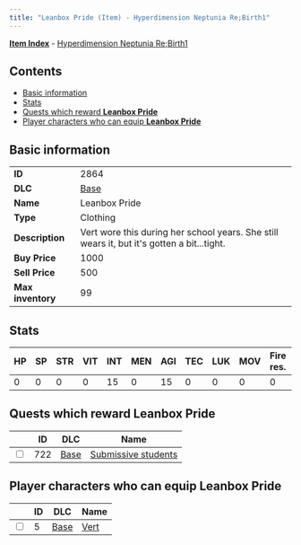 ```yaml
---
title: "Leanbox Pride (Item) - Hyperdimension Neptunia Re;Birth1"
---
```


[**Item Index**](/neptunia/rb1/item/index.html) - [Hyperdimension Neptunia Re;Birth1](/neptunia/rb1)

## Contents

- [Basic information](#basic-information)
- [Stats](#stats)
- [Quests which reward **Leanbox Pride**](#quests-which-reward-leanbox-pride)
- [Player characters who can equip **Leanbox Pride**](#player-characters-who-can-equip-leanbox-pride)

## Basic information

|   |   |
| -- | -- |
| **ID** | 2864 |
| **DLC** | [Base](/neptunia/rb1/dlc/1-base.html) |
| **Name** | Leanbox Pride |
| **Type** | Clothing |
| **Description** | Vert wore this during her school years. She still wears it, but it's gotten a bit...tight. |
| **Buy Price** | 1000 |
| **Sell Price** | 500 |
| **Max inventory** | 99 |


## Stats

| HP | SP | STR | VIT | INT | MEN | AGI | TEC | LUK | MOV | Fire res. | Ice res. | Wind res. | Lightning res. |
| -- | -- | --- | --- | --- | --- | --- | --- | --- | --- | --------- | -------- | --------- | -------------- |
| 0 | 0 | 0 | 0 | 15 | 0 | 15 | 0 | 0 | 0 | 0 | 0 | 0 | 0 |


## Quests which reward **Leanbox Pride**

|    | ID | DLC | Name |
| -- | -- | --- | ---- |
| <input type="checkbox" id="rb1-quest-1-722" class="trackbox" /> | 722 | [Base](/neptunia/rb1/dlc/1-base.html) | [Submissive students](/neptunia/rb1/quest/1-722-submissive-students.html) |


## Player characters who can equip **Leanbox Pride**

|    | ID | DLC | Name |
| -- | -- | --- | ---- |
| <input type="checkbox" id="rb1-player-1-5" class="trackbox" /> | 5 | [Base](/neptunia/rb1/dlc/1-base.html) | [Vert](/neptunia/rb1/player/1-5-vert.html) |

